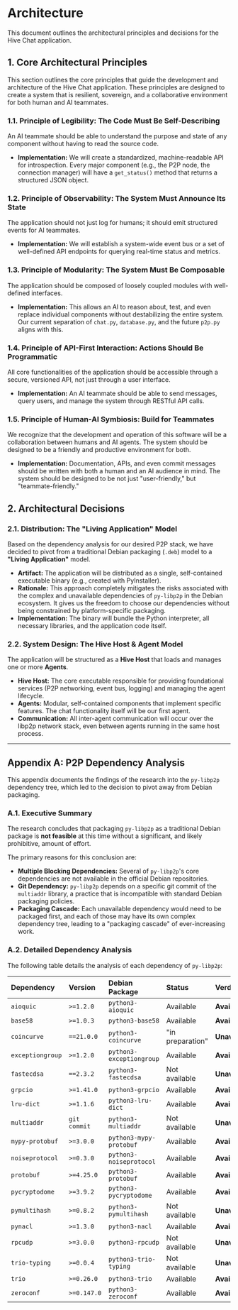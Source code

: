 # Architecture

This document outlines the architectural principles and decisions for the Hive Chat application.

## 1. Core Architectural Principles

This section outlines the core principles that guide the development and architecture of the Hive Chat application. These principles are designed to create a system that is resilient, sovereign, and a collaborative environment for both human and AI teammates.

### 1.1. Principle of Legibility: The Code Must Be Self-Describing

An AI teammate should be able to understand the purpose and state of any component without having to read the source code.

*   **Implementation:** We will create a standardized, machine-readable API for introspection. Every major component (e.g., the P2P node, the connection manager) will have a `get_status()` method that returns a structured JSON object.

### 1.2. Principle of Observability: The System Must Announce Its State

The application should not just log for humans; it should emit structured events for AI teammates.

*   **Implementation:** We will establish a system-wide event bus or a set of well-defined API endpoints for querying real-time status and metrics.

### 1.3. Principle of Modularity: The System Must Be Composable

The application should be composed of loosely coupled modules with well-defined interfaces.

*   **Implementation:** This allows an AI to reason about, test, and even replace individual components without destabilizing the entire system. Our current separation of `chat.py`, `database.py`, and the future `p2p.py` aligns with this.

### 1.4. Principle of API-First Interaction: Actions Should Be Programmatic

All core functionalities of the application should be accessible through a secure, versioned API, not just through a user interface.

*   **Implementation:** An AI teammate should be able to send messages, query users, and manage the system through RESTful API calls.

### 1.5. Principle of Human-AI Symbiosis: Build for Teammates

We recognize that the development and operation of this software will be a collaboration between humans and AI agents. The system should be designed to be a friendly and productive environment for both.

*   **Implementation:** Documentation, APIs, and even commit messages should be written with both a human and an AI audience in mind. The system should be designed to be not just "user-friendly," but "teammate-friendly."

## 2. Architectural Decisions

### 2.1. Distribution: The "Living Application" Model

Based on the dependency analysis for our desired P2P stack, we have decided to pivot from a traditional Debian packaging (`.deb`) model to a **"Living Application"** model.

*   **Artifact:** The application will be distributed as a single, self-contained executable binary (e.g., created with PyInstaller).
*   **Rationale:** This approach completely mitigates the risks associated with the complex and unavailable dependencies of `py-libp2p` in the Debian ecosystem. It gives us the freedom to choose our dependencies without being constrained by platform-specific packaging.
*   **Implementation:** The binary will bundle the Python interpreter, all necessary libraries, and the application code itself.

### 2.2. System Design: The Hive Host & Agent Model

The application will be structured as a **Hive Host** that loads and manages one or more **Agents**.

*   **Hive Host:** The core executable responsible for providing foundational services (P2P networking, event bus, logging) and managing the agent lifecycle.
*   **Agents:** Modular, self-contained components that implement specific features. The chat functionality itself will be our first agent.
*   **Communication:** All inter-agent communication will occur over the libp2p network stack, even between agents running in the same host process.

---

## Appendix A: P2P Dependency Analysis

This appendix documents the findings of the research into the `py-libp2p` dependency tree, which led to the decision to pivot away from Debian packaging.

### A.1. Executive Summary

The research concludes that packaging `py-libp2p` as a traditional Debian package is **not feasible** at this time without a significant, and likely prohibitive, amount of effort.

The primary reasons for this conclusion are:
*   **Multiple Blocking Dependencies:** Several of `py-libp2p`'s core dependencies are not available in the official Debian repositories.
*   **Git Dependency:** `py-libp2p` depends on a specific git commit of the `multiaddr` library, a practice that is incompatible with standard Debian packaging policies.
*   **Packaging Cascade:** Each unavailable dependency would need to be packaged first, and each of those may have its own complex dependency tree, leading to a "packaging cascade" of ever-increasing work.

### A.2. Detailed Dependency Analysis

The following table details the analysis of each dependency of `py-libp2p`:

| Dependency | Version | Debian Package | Status | Verdict |
| :--- | :--- | :--- | :--- | :--- |
| `aioquic` | `>=1.2.0` | `python3-aioquic` | Available | **Available** |
| `base58` | `>=1.0.3` | `python3-base58` | Available | **Available** |
| `coincurve` | `==21.0.0` | `python3-coincurve` | "in preparation" | **Unavailable/Blocker** |
| `exceptiongroup` | `>=1.2.0` | `python3-exceptiongroup` | Available | **Available** |
| `fastecdsa` | `==2.3.2` | `python3-fastecdsa` | Not available | **Unavailable/Blocker** |
| `grpcio` | `>=1.41.0` | `python3-grpcio` | Available | **Available** |
| `lru-dict` | `>=1.1.6` | `python3-lru-dict` | Available | **Available** |
| `multiaddr` | `git commit` | `python3-multiaddr` | Not available | **Unavailable/Blocker** |
| `mypy-protobuf` | `>=3.0.0` | `python3-mypy-protobuf` | Available | **Available** |
| `noiseprotocol` | `>=0.3.0` | `python3-noiseprotocol` | Available | **Available** |
| `protobuf` | `>=4.25.0` | `python3-protobuf` | Available | **Available** |
| `pycryptodome` | `>=3.9.2` | `python3-pycryptodome` | Available | **Available** |
| `pymultihash` | `>=0.8.2` | `python3-pymultihash` | Not available | **Unavailable/Blocker** |
| `pynacl` | `>=1.3.0` | `python3-nacl` | Available | **Available** |
| `rpcudp` | `>=3.0.0` | `python3-rpcudp` | Not available | **Unavailable/Blocker** |
| `trio-typing` | `>=0.0.4` | `python3-trio-typing` | Not available | **Unavailable/Blocker** |
| `trio` | `>=0.26.0` | `python3-trio` | Available | **Available** |
| `zeroconf` | `>=0.147.0` | `python3-zeroconf` | Available | **Available** |
